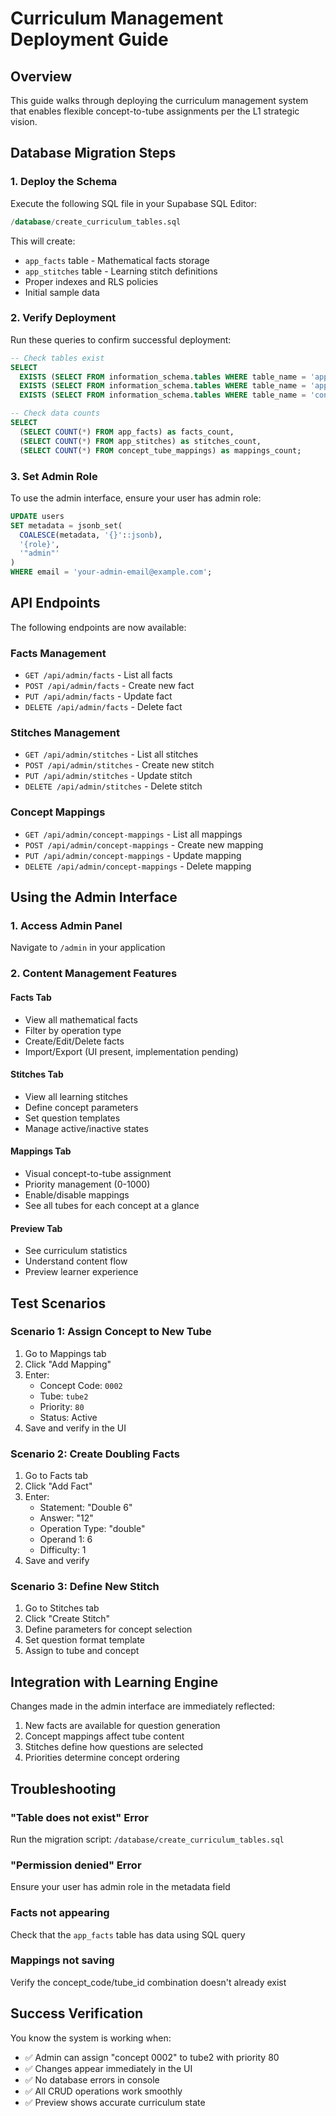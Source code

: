 # Curriculum Management Deployment Guide

## Overview
This guide walks through deploying the curriculum management system that enables flexible concept-to-tube assignments per the L1 strategic vision.

## Database Migration Steps

### 1. Deploy the Schema
Execute the following SQL file in your Supabase SQL Editor:
```sql
/database/create_curriculum_tables.sql
```

This will create:
- `app_facts` table - Mathematical facts storage
- `app_stitches` table - Learning stitch definitions
- Proper indexes and RLS policies
- Initial sample data

### 2. Verify Deployment
Run these queries to confirm successful deployment:

```sql
-- Check tables exist
SELECT 
  EXISTS (SELECT FROM information_schema.tables WHERE table_name = 'app_facts') as facts_table,
  EXISTS (SELECT FROM information_schema.tables WHERE table_name = 'app_stitches') as stitches_table,
  EXISTS (SELECT FROM information_schema.tables WHERE table_name = 'concept_tube_mappings') as mappings_table;

-- Check data counts
SELECT 
  (SELECT COUNT(*) FROM app_facts) as facts_count,
  (SELECT COUNT(*) FROM app_stitches) as stitches_count,
  (SELECT COUNT(*) FROM concept_tube_mappings) as mappings_count;
```

### 3. Set Admin Role
To use the admin interface, ensure your user has admin role:

```sql
UPDATE users 
SET metadata = jsonb_set(
  COALESCE(metadata, '{}'::jsonb), 
  '{role}', 
  '"admin"'
)
WHERE email = 'your-admin-email@example.com';
```

## API Endpoints

The following endpoints are now available:

### Facts Management
- `GET /api/admin/facts` - List all facts
- `POST /api/admin/facts` - Create new fact
- `PUT /api/admin/facts` - Update fact
- `DELETE /api/admin/facts` - Delete fact

### Stitches Management  
- `GET /api/admin/stitches` - List all stitches
- `POST /api/admin/stitches` - Create new stitch
- `PUT /api/admin/stitches` - Update stitch
- `DELETE /api/admin/stitches` - Delete stitch

### Concept Mappings
- `GET /api/admin/concept-mappings` - List all mappings
- `POST /api/admin/concept-mappings` - Create new mapping
- `PUT /api/admin/concept-mappings` - Update mapping
- `DELETE /api/admin/concept-mappings` - Delete mapping

## Using the Admin Interface

### 1. Access Admin Panel
Navigate to `/admin` in your application

### 2. Content Management Features

#### Facts Tab
- View all mathematical facts
- Filter by operation type
- Create/Edit/Delete facts
- Import/Export (UI present, implementation pending)

#### Stitches Tab
- View all learning stitches
- Define concept parameters
- Set question templates
- Manage active/inactive states

#### Mappings Tab
- Visual concept-to-tube assignment
- Priority management (0-1000)
- Enable/disable mappings
- See all tubes for each concept at a glance

#### Preview Tab
- See curriculum statistics
- Understand content flow
- Preview learner experience

## Test Scenarios

### Scenario 1: Assign Concept to New Tube
1. Go to Mappings tab
2. Click "Add Mapping"
3. Enter:
   - Concept Code: `0002`
   - Tube: `tube2`
   - Priority: `80`
   - Status: Active
4. Save and verify in the UI

### Scenario 2: Create Doubling Facts
1. Go to Facts tab
2. Click "Add Fact"
3. Enter:
   - Statement: "Double 6"
   - Answer: "12"
   - Operation Type: "double"
   - Operand 1: 6
   - Difficulty: 1
4. Save and verify

### Scenario 3: Define New Stitch
1. Go to Stitches tab
2. Click "Create Stitch"
3. Define parameters for concept selection
4. Set question format template
5. Assign to tube and concept

## Integration with Learning Engine

Changes made in the admin interface are immediately reflected:
1. New facts are available for question generation
2. Concept mappings affect tube content
3. Stitches define how questions are selected
4. Priorities determine concept ordering

## Troubleshooting

### "Table does not exist" Error
Run the migration script: `/database/create_curriculum_tables.sql`

### "Permission denied" Error
Ensure your user has admin role in the metadata field

### Facts not appearing
Check that the `app_facts` table has data using SQL query

### Mappings not saving
Verify the concept_code/tube_id combination doesn't already exist

## Success Verification

You know the system is working when:
- ✅ Admin can assign "concept 0002" to tube2 with priority 80
- ✅ Changes appear immediately in the UI
- ✅ No database errors in console
- ✅ All CRUD operations work smoothly
- ✅ Preview shows accurate curriculum state